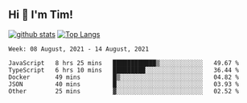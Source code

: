 ## Hi 👋 I'm Tim!
  
  [![github stats](https://github-readme-stats.vercel.app/api?username=thostetler&theme=dracula&count_private=true&show_icons=true)](https://github.com/thostetler/github-readme-stats)
  [![Top Langs](https://github-readme-stats.vercel.app/api/top-langs/?username=thostetler&layout=compact&count_private=true&theme=dracula&show_icons=true)](https://github.com/thostetler/github-readme-stats)
 
<!--START_SECTION:waka-->
```text
Week: 08 August, 2021 - 14 August, 2021

JavaScript   8 hrs 25 mins   ████████████▒░░░░░░░░░░░░   49.67 % 
TypeScript   6 hrs 10 mins   █████████░░░░░░░░░░░░░░░░   36.44 % 
Docker       49 mins         █▒░░░░░░░░░░░░░░░░░░░░░░░   04.82 % 
JSON         40 mins         █░░░░░░░░░░░░░░░░░░░░░░░░   03.93 % 
Other        25 mins         ▓░░░░░░░░░░░░░░░░░░░░░░░░   02.52 % 
```
<!--END_SECTION:waka-->
